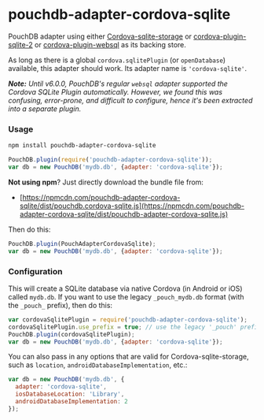 pouchdb-adapter-cordova-sqlite
======

PouchDB adapter using either [Cordova-sqlite-storage](https://github.com/litehelpers/Cordova-sqlite-storage) or 
[cordova-plugin-sqlite-2](https://github.com/nolanlawson/cordova-plugin-sqlite-2) or 
[cordova-plugin-websql](https://github.com/Microsoft/cordova-plugin-websql) as its backing store.

As long as there is a global `cordova.sqlitePlugin` (or `openDatabase`) available, this adapter should work. Its adapter name is `'cordova-sqlite'`.

_**Note:** Until v6.0.0, PouchDB's regular `websql` adapter supported the Cordova SQLite Plugin automatically. However, we found this
was confusing, error-prone, and difficult to configure, hence it's been extracted into a separate plugin._

### Usage

```bash
npm install pouchdb-adapter-cordova-sqlite
```

```js
PouchDB.plugin(require('pouchdb-adapter-cordova-sqlite'));
var db = new PouchDB('mydb.db', {adapter: 'cordova-sqlite'});
```

**Not using npm**? Just directly download the bundle file from:

  - [https://npmcdn.com/pouchdb-adapter-cordova-sqlite/dist/pouchdb.cordova-sqlite.js](https://npmcdn.com/pouchdb-adapter-cordova-sqlite/dist/pouchdb-adapter-cordova-sqlite.js)

Then do this:

```js
PouchDB.plugin(PouchAdapterCordovaSqlite);
var db = new PouchDB('mydb.db', {adapter: 'cordova-sqlite'});
```

### Configuration

This will create a SQLite database via native Cordova (in Android or iOS) called `mydb.db`. If you want to use the
legacy `_pouch_mydb.db` format (with the `_pouch_` prefix), then do this:

```js
var cordovaSqlitePlugin = require('pouchdb-adapter-cordova-sqlite');
cordovaSqlitePlugin.use_prefix = true; // use the legacy '_pouch' prefix
PouchDB.plugin(cordovaSqlitePlugin);
var db = new PouchDB('mydb.db', {adapter: 'cordova-sqlite'});
```

You can also pass in any options that are valid for Cordova-sqlite-storage, such as `location`, 
`androidDatabaseImplementation`, etc.:

```js
var db = new PouchDB('mydb.db', {
  adapter: 'cordova-sqlite',
  iosDatabaseLocation: 'Library',
  androidDatabaseImplementation: 2
});
```